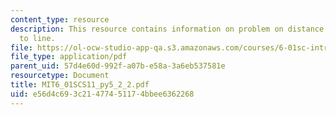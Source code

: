 ```yaml
---
content_type: resource
description: This resource contains information on problem on distance from point
  to line.
file: https://ol-ocw-studio-app-qa.s3.amazonaws.com/courses/6-01sc-introduction-to-electrical-engineering-and-computer-science-i-spring-2011/e56d4c693c21477451174bbee6362268_MIT6_01SCS11_py5_2_2.pdf
file_type: application/pdf
parent_uid: 57d4e60d-992f-a07b-e58a-3a6eb537581e
resourcetype: Document
title: MIT6_01SCS11_py5_2_2.pdf
uid: e56d4c69-3c21-4774-5117-4bbee6362268
---
```

